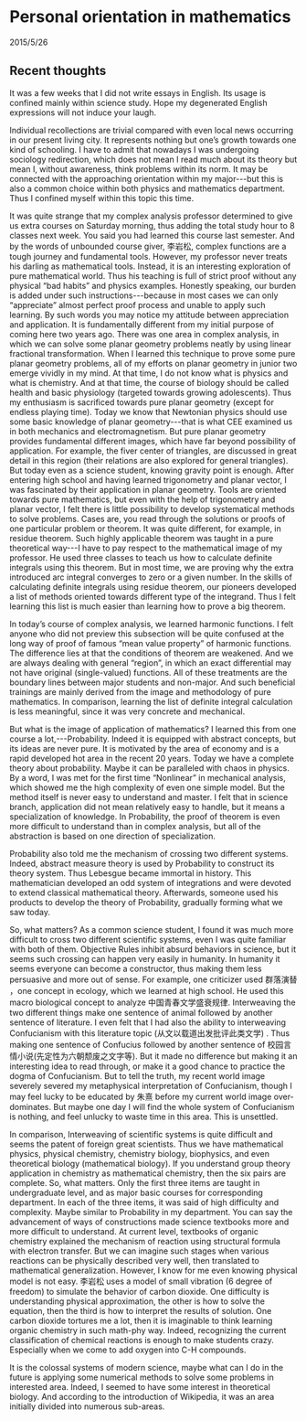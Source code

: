 # Personal orientation in mathematics
2015/5/26

## Recent thoughts

It was a few weeks that I did not write essays in English. Its usage is confined mainly within science study. Hope my degenerated English expressions will not induce your laugh.

Individual recollections are trivial compared with even local news occurring in our present living city. It represents nothing but one’s growth towards one kind of schooling. I have to admit that nowadays I was undergoing sociology redirection, which does not mean I read much about its theory but mean I, without awareness, think problems within its norm. It may be connected with the approaching orientation within my major---but this is also a common choice within both physics and mathematics department. Thus I confined myself within this topic this time.

It was quite strange that my complex analysis professor determined to give us extra courses on Saturday morning, thus adding the total study hour to 8 classes next week. You said you had learned this course last semester. And by the words of unbounded course giver, 李岩松, complex functions are a tough journey and fundamental tools. However, my professor never treats his darling as mathematical tools. Instead, it is an interesting exploration of pure mathematical world. Thus his teaching is full of strict proof without any physical “bad habits” and physics examples. Honestly speaking, our burden is added under such instructions---because in most cases we can only “appreciate” almost perfect proof process and unable to apply such learning. By such words you may notice my attitude between appreciation and application. It is fundamentally different from my initial purpose of coming here two years ago. There was one area in complex analysis, in which we can solve some planar geometry problems neatly by using linear fractional transformation. When I learned this technique to prove some pure planar geometry problems, all of my efforts on planar geometry in junior two emerge vividly in my mind. At that time, I do not know what is physics and what is chemistry. And at that time, the course of biology should be called health and basic physiology (targeted towards growing adolescents). Thus my enthusiasm is sacrificed towards pure planar geometry (except for endless playing time). Today we know that Newtonian physics should use some basic knowledge of planar geometry---that is what CEE examined us in both mechanics and electromagnetism. But pure planar geometry provides  fundamental different images, which have far beyond possibility of application. For example, the fiver center of triangles, are discussed in great detail in this region (their relations are also explored for general triangles). But today even as a science student, knowing gravity point is enough. After entering high school and having learned trigonometry and planar vector, I was fascinated by their application in planar geometry. Tools are oriented towards pure mathematics, but even with the help of trigonometry and planar vector, I felt there is little possibility to develop systematical methods to solve problems. Cases are, you read through the solutions or proofs of one particular problem or theorem. It was quite different, for example, in residue theorem. Such highly applicable theorem was taught in a pure theoretical way---I have to pay respect to the mathematical image of my professor. He used three classes to teach us how to calculate definite integrals using this theorem. But in most time, we are proving why the extra introduced arc integral converges to zero or a given number. In the skills of calculating definite integrals using residue theorem, our pioneers developed a list of methods oriented towards different type of the integrand. Thus I felt learning this list is much easier than learning how to prove a big theorem.

In today’s course of complex analysis, we learned harmonic functions. I felt anyone who did not preview this subsection will be quite confused at the long way of proof of famous “mean value property” of harmonic functions. The difference lies at that the conditions of theorem are weakened. And we are always dealing with general “region”, in which an exact differential may not have original (single-valued) functions. All of these treatments are the boundary lines between major students and non-major. And such beneficial trainings are mainly derived from the image and methodology of pure mathematics. In comparison, learning the list of definite integral calculation is less meaningful, since it was very concrete and mechanical.

But what is the image of application of mathematics? I learned this from one course a lot,---Probability. Indeed it is equipped with abstract concepts, but its ideas are never pure. It is motivated by the area of economy and is a rapid developed hot area in the recent 20 years. Today we have a complete theory about probability. Maybe it can be paralleled with chaos in physics. By a word, I was met for the first time “Nonlinear” in mechanical analysis, which showed me the high complexity of even one simple model. But the method itself is never easy to understand and master. I felt that in science branch, application did not mean relatively easy to handle, but it means a specialization of knowledge. In Probability, the proof of theorem is even more difficult to understand than in complex analysis, but all of the abstraction is based on one direction of specialization.

Probability also told me the mechanism of crossing two different systems. Indeed, abstract measure theory is used by Probability to construct its theory system. Thus Lebesgue became immortal in history. This mathematician developed an odd system of integrations and were devoted to extend classical mathematical theory. Afterwards, someone used his products to develop the theory of Probability, gradually forming what we saw today.

So, what matters? As a common science student, I found it was much more difficult to cross two different scientific systems, even I was quite familiar with both of them. Objective Rules inhibit absurd behaviors in science, but it seems such crossing can happen very easily in humanity. In humanity it seems everyone can become a constructor, thus making them less persuasive and more out of sense. For example, one criticizer used 群落演替 ，one concept in ecology, which we learned at high school. He used this macro biological concept to analyze 中国青春文学盛衰规律. Interweaving the two different things make one sentence of animal followed by another sentence of literature. I even felt that I had also the ability to interweaving Confucianism with this literature topic (从文以载道出发批评此类文学) . Thus making one sentence of Confucius followed by another sentence of 校园言情小说(先定性为六朝颓废之文字等). But it made no difference but making it an interesting idea to read through, or make it a good chance to practice the dogma of Confucianism. But to tell the truth, my recent world image severely severed my metaphysical interpretation of Confucianism, though I may feel lucky to be educated by 朱熹 before my current world image over-dominates. But maybe one day I will find the whole system of Confucianism is nothing, and feel unlucky to waste time in this area. This is unsettled.

In comparison, Interweaving of scientific systems is quite difficult and seems the patent of foreign great scientists. Thus we have mathematical physics, physical chemistry, chemistry biology, biophysics, and even theoretical biology (mathematical biology). If you understand group theory application in chemistry as mathematical chemistry, then the six pairs are complete. So, what matters. Only the first three items are taught in undergraduate level, and as major basic courses for corresponding department. In each of the three items, it was said of high difficulty and complexity. Maybe similar to Probability in my department.  You can say the advancement of ways of constructions made science textbooks more and more difficult to understand. At current level, textbooks of organic chemistry explained the mechanism of reaction using structural formula with electron transfer. But we can imagine such stages when various reactions can be physically described very well, then translated to mathematical generalization. However, I know for me even knowing physical model is not easy. 李岩松 uses a model of small vibration (6 degree of freedom) to simulate the behavior of carbon dioxide. One difficulty is understanding physical approximation, the other is how to solve the equation, then the third is how to interpret the results of solution. One carbon dioxide tortures me a lot, then it is imaginable to think learning organic chemistry in such math-phy way. Indeed, recognizing the current classification of chemical reactions is enough to make students crazy. Especially when we come to add oxygen into C-H compounds.

It is the colossal systems of modern science, maybe what can I do in the future is applying some numerical methods to solve some problems in interested area. Indeed, I seemed to have some interest in theoretical biology. And according to the introduction of Wikipedia, it was an area initially divided into numerous sub-areas.       
